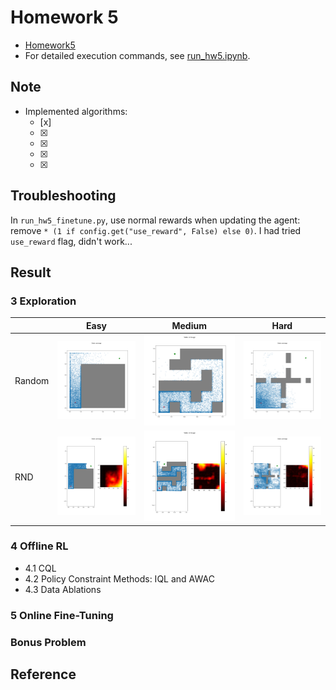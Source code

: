 # Homework 5
* [Homework5]
* For detailed execution commands, see [run_hw5.ipynb].

## Note
* Implemented algorithms:
  * [x] 
  * [x] 
  * [x] 
  * [x] 
  * [x] 

## Troubleshooting
In `run_hw5_finetune.py`, use normal rewards when updating the agent: remove `* (1 if config.get("use_reward", False) else 0)`. I had tried `use_reward` flag, didn't work...

## Result
### 3 Exploration
|                  | Easy             | Medium           | Hard             |
|:-----------------|:----------------:|:----------------:|:----------------:|
| Random           |![random_easy]    |![random_medium]  |![random_hard]    |
| RND              |![rnd_easy]       |![rnd_medium]     |![rnd_hard]       |
### 4 Offline RL
* 4.1 CQL
* 4.2 Policy Constraint Methods: IQL and AWAC
* 4.3 Data Ablations
### 5 Online Fine-Tuning
### Bonus Problem

## Reference



[Homework5]: https://rail.eecs.berkeley.edu/deeprlcourse/deeprlcourse/static/homeworks/hw5.pdf
[run_hw5.ipynb]: run_hw5.ipynb
[random_easy]: exploration_visualization/PointmassEasy-v0_random.png
[random_medium]: exploration_visualization/PointmassMedium-v0_random.png
[random_hard]: exploration_visualization/PointmassHard-v0_random.png
[rnd_easy]: exploration_visualization/PointmassEasy-v0_rnd1.0.png
[rnd_medium]: exploration_visualization/PointmassMedium-v0_rnd1.0.png
[rnd_hard]: exploration_visualization/PointmassHard-v0_rnd1.0.png
